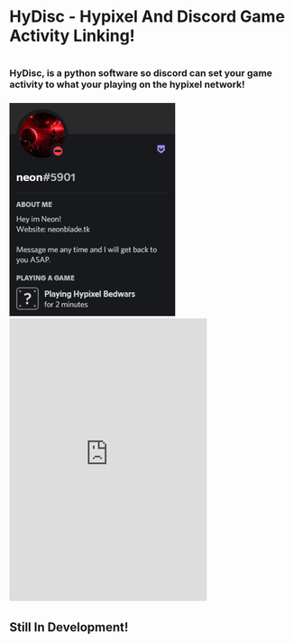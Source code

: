 <h1>HyDisc - Hypixel And Discord Game Activity Linking! <h1/>

<h3>HyDisc, is a python software so discord can set your game activity to what your playing on the hypixel network!<h3/>
  <img src="concept.png"> 
  <iframe src="https://discord.com/widget?id=952753366625316934&theme=dark" width="350" height="500" allowtransparency="true" frameborder="0" sandbox="allow-popups allow-popups-to-escape-sandbox allow-same-origin allow-scripts"></iframe>
  <h2>Still In Development!<h2/>
